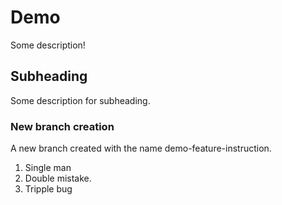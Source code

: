 # Demo

Some description!

## Subheading

Some description for subheading.

### New branch creation

A new branch created with the name demo-feature-instruction.

1. Single man
2. Double mistake.
3. Tripple bug
